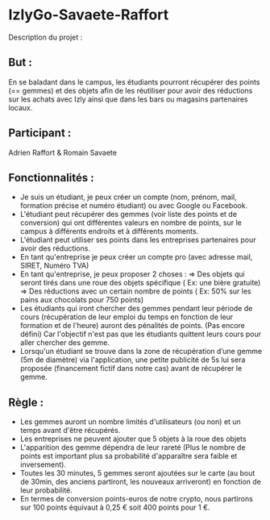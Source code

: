# IzlyGo-Savaete-Raffort

Description du projet :

## But :

En se baladant dans le campus, les étudiants pourront récupérer des points (== gemmes) et des objets afin de les réutiliser pour avoir des réductions sur les achats avec Izly ainsi que dans les bars ou magasins partenaires locaux.

## Participant :
    
Adrien Raffort & Romain Savaete
    
## Fonctionnalités :
        
- Je suis un étudiant, je peux créer un compte (nom, prénom, mail, formation précise et numéro étudiant) ou avec Google ou Facebook.
- L'étudiant peut récupérer des gemmes (voir liste des points et de conversion) qui ont différentes valeurs en nombre de points, sur le campus à différents endroits et à différents moments. 
- L'étudiant peut utiliser ses points dans les entreprises partenaires pour avoir des réductions.
- En tant qu'entreprise je peux créer un compte pro (avec adresse mail, SIRET, Numéro TVA)
- En tant qu'entreprise, je peux proposer 2 choses :
=> Des objets qui seront tirés dans une roue des objets spécifique ( Ex: une bière gratuite)
 => Des réductions avec un certain nombre de points ( Ex: 50% sur les pains aux chocolats pour 750 points)
 - Les étudiants qui iront chercher des gemmes pendant leur période de cours (récupération de leur emploi du temps en fonction de leur formation et de l'heure) auront des pénalités de points. (Pas encore défini) Car l'objectif n'est pas que les étudiants quittent leurs cours pour aller chercher des gemme.
- Lorsqu'un étudiant se trouve dans la zone de récupération d’une gemme (5m de diamètre) via l'application, une petite publicité de 5s lui sera proposée (financement fictif dans notre cas) avant de récupérer le gemme.
    
## Règle :
        
- Les gemmes auront un nombre limités d'utilisateurs (ou non) et un temps avant d'être récupérés.
- Les entreprises ne peuvent ajouter que 5 objets à la roue des objets 
- L'apparition des gemme dépendra de leur rareté (Plus le nombre de points est important plus sa probabilité d'apparaître sera faible et inversement).
 - Toutes les 30 minutes, 5 gemmes seront ajoutées sur le carte (au bout de 30min, des anciens partiront, les nouveaux arriveront) en fonction de leur probabilité.
- En termes de conversion points-euros de notre crypto, nous partirons sur 100 points équivaut à 0,25 € soit 400 points pour 1 €.
